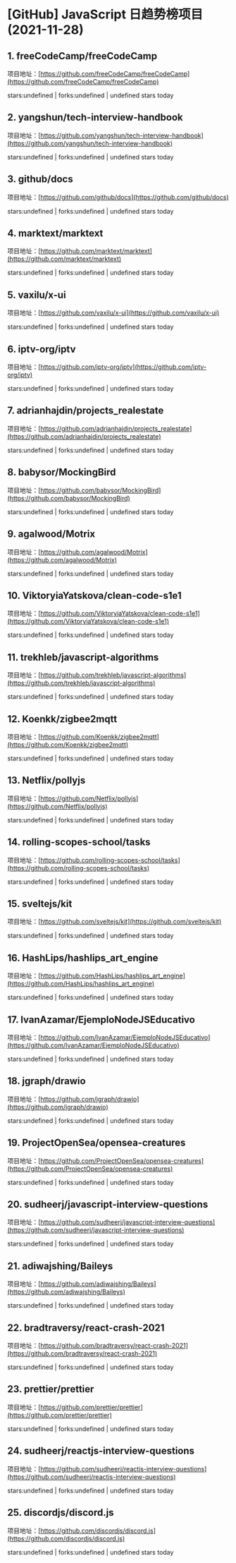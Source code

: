 # [GitHub] JavaScript 日趋势榜项目(2021-11-28)

## 1. freeCodeCamp/freeCodeCamp 

项目地址：[https://github.com/freeCodeCamp/freeCodeCamp](https://github.com/freeCodeCamp/freeCodeCamp)

stars:undefined | forks:undefined | undefined stars today 



## 2. yangshun/tech-interview-handbook 

项目地址：[https://github.com/yangshun/tech-interview-handbook](https://github.com/yangshun/tech-interview-handbook)

stars:undefined | forks:undefined | undefined stars today 



## 3. github/docs 

项目地址：[https://github.com/github/docs](https://github.com/github/docs)

stars:undefined | forks:undefined | undefined stars today 



## 4. marktext/marktext 

项目地址：[https://github.com/marktext/marktext](https://github.com/marktext/marktext)

stars:undefined | forks:undefined | undefined stars today 



## 5. vaxilu/x-ui 

项目地址：[https://github.com/vaxilu/x-ui](https://github.com/vaxilu/x-ui)

stars:undefined | forks:undefined | undefined stars today 



## 6. iptv-org/iptv 

项目地址：[https://github.com/iptv-org/iptv](https://github.com/iptv-org/iptv)

stars:undefined | forks:undefined | undefined stars today 



## 7. adrianhajdin/projects_realestate 

项目地址：[https://github.com/adrianhajdin/projects_realestate](https://github.com/adrianhajdin/projects_realestate)

stars:undefined | forks:undefined | undefined stars today 



## 8. babysor/MockingBird 

项目地址：[https://github.com/babysor/MockingBird](https://github.com/babysor/MockingBird)

stars:undefined | forks:undefined | undefined stars today 



## 9. agalwood/Motrix 

项目地址：[https://github.com/agalwood/Motrix](https://github.com/agalwood/Motrix)

stars:undefined | forks:undefined | undefined stars today 



## 10. ViktoryiaYatskova/clean-code-s1e1 

项目地址：[https://github.com/ViktoryiaYatskova/clean-code-s1e1](https://github.com/ViktoryiaYatskova/clean-code-s1e1)

stars:undefined | forks:undefined | undefined stars today 



## 11. trekhleb/javascript-algorithms 

项目地址：[https://github.com/trekhleb/javascript-algorithms](https://github.com/trekhleb/javascript-algorithms)

stars:undefined | forks:undefined | undefined stars today 



## 12. Koenkk/zigbee2mqtt 

项目地址：[https://github.com/Koenkk/zigbee2mqtt](https://github.com/Koenkk/zigbee2mqtt)

stars:undefined | forks:undefined | undefined stars today 



## 13. Netflix/pollyjs 

项目地址：[https://github.com/Netflix/pollyjs](https://github.com/Netflix/pollyjs)

stars:undefined | forks:undefined | undefined stars today 



## 14. rolling-scopes-school/tasks 

项目地址：[https://github.com/rolling-scopes-school/tasks](https://github.com/rolling-scopes-school/tasks)

stars:undefined | forks:undefined | undefined stars today 



## 15. sveltejs/kit 

项目地址：[https://github.com/sveltejs/kit](https://github.com/sveltejs/kit)

stars:undefined | forks:undefined | undefined stars today 



## 16. HashLips/hashlips_art_engine 

项目地址：[https://github.com/HashLips/hashlips_art_engine](https://github.com/HashLips/hashlips_art_engine)

stars:undefined | forks:undefined | undefined stars today 



## 17. IvanAzamar/EjemploNodeJSEducativo 

项目地址：[https://github.com/IvanAzamar/EjemploNodeJSEducativo](https://github.com/IvanAzamar/EjemploNodeJSEducativo)

stars:undefined | forks:undefined | undefined stars today 



## 18. jgraph/drawio 

项目地址：[https://github.com/jgraph/drawio](https://github.com/jgraph/drawio)

stars:undefined | forks:undefined | undefined stars today 



## 19. ProjectOpenSea/opensea-creatures 

项目地址：[https://github.com/ProjectOpenSea/opensea-creatures](https://github.com/ProjectOpenSea/opensea-creatures)

stars:undefined | forks:undefined | undefined stars today 



## 20. sudheerj/javascript-interview-questions 

项目地址：[https://github.com/sudheerj/javascript-interview-questions](https://github.com/sudheerj/javascript-interview-questions)

stars:undefined | forks:undefined | undefined stars today 



## 21. adiwajshing/Baileys 

项目地址：[https://github.com/adiwajshing/Baileys](https://github.com/adiwajshing/Baileys)

stars:undefined | forks:undefined | undefined stars today 



## 22. bradtraversy/react-crash-2021 

项目地址：[https://github.com/bradtraversy/react-crash-2021](https://github.com/bradtraversy/react-crash-2021)

stars:undefined | forks:undefined | undefined stars today 



## 23. prettier/prettier 

项目地址：[https://github.com/prettier/prettier](https://github.com/prettier/prettier)

stars:undefined | forks:undefined | undefined stars today 



## 24. sudheerj/reactjs-interview-questions 

项目地址：[https://github.com/sudheerj/reactjs-interview-questions](https://github.com/sudheerj/reactjs-interview-questions)

stars:undefined | forks:undefined | undefined stars today 



## 25. discordjs/discord.js 

项目地址：[https://github.com/discordjs/discord.js](https://github.com/discordjs/discord.js)

stars:undefined | forks:undefined | undefined stars today 



